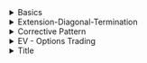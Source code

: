 
<details>
<summary>Basics</summary>
<br>

<img width="917" alt="image" src="https://user-images.githubusercontent.com/75510135/204421967-79fbed7d-1cb0-425d-8b51-cdc0078ac530.png">
<img width="991" alt="image" src="https://user-images.githubusercontent.com/75510135/204422361-a92122e1-f38a-4814-8598-375be5705003.png">
<img width="1036" alt="image" src="https://user-images.githubusercontent.com/75510135/204422854-814c96c8-8e6a-4dec-8a40-b8f470fa7487.png">
<img width="912" alt="image" src="https://user-images.githubusercontent.com/75510135/204423069-e175faf3-09bf-4e12-83c6-f085729b637e.png">
<img width="569" alt="image" src="https://user-images.githubusercontent.com/75510135/204424675-6acaa892-1926-4223-87e1-2240378a3e0c.png">
<img width="963" alt="image" src="https://user-images.githubusercontent.com/75510135/204425625-f4f7826f-fa77-4e7f-ab86-2e729fac7ebc.png">
<img width="591" alt="image" src="https://user-images.githubusercontent.com/75510135/204425860-87618105-423a-4234-b4b1-0a0837ec6a4f.png">

   - Guidelines
      1. if 3rd wave is longest then 1st n 5th wave might be same in terms of time and price
      2. if 2nd wave takes a sharp(correction) movement then 4th wave will be a complex and sideways shape
      3. A correction usually finds its lowest point in the area of 4th wave of the preceeding impulse wave of same degree

<img width="855" alt="image" src="https://user-images.githubusercontent.com/75510135/204441459-89f8ae91-c4b9-419b-af5a-d37e0cf4eba1.png">
     - eg for 2nd guideline
  <img width="916" alt="image" src="https://user-images.githubusercontent.com/75510135/204441604-5658dc41-b9c4-4498-9fe8-67497154ca14.png">
  - eg for 3rd guideline
  <img width="596" alt="image" src="https://user-images.githubusercontent.com/75510135/204442365-44fa52b6-f9a8-4b9d-8770-2f10b651dd61.png">
  <img width="855" alt="image" src="https://user-images.githubusercontent.com/75510135/204447632-95e254af-5b64-48bb-81bf-19fa8b7307d3.png">
  <img width="906" alt="image" src="https://user-images.githubusercontent.com/75510135/204449498-7192e184-7487-488f-961e-63882a4eb055.png">
    - correct labeling
  <img width="508" alt="image" src="https://user-images.githubusercontent.com/75510135/204451617-d3afbf21-ac0a-4f70-b39c-2f75177e142c.png">
  <img width="510" alt="image" src="https://user-images.githubusercontent.com/75510135/204452136-4825d5a8-847e-4091-a608-43dd5170fd17.png">
    - wave A,C , subdivide into 5 and B into 3
  <img width="444" alt="image" src="https://user-images.githubusercontent.com/75510135/204454918-416b1c95-271b-4397-904e-cbde9e7f5498.png">

   - downward trend , Corrective wave
  <img width="788" alt="image" src="https://user-images.githubusercontent.com/75510135/204456691-78a82c14-ab91-4ae3-bc96-4bc770d9a4bc.png">
  <img width="804" alt="image" src="https://user-images.githubusercontent.com/75510135/204459841-35d3fa2f-2ae8-49bc-b379-398eef0a55e8.png">
  <img width="822" alt="image" src="https://user-images.githubusercontent.com/75510135/204460146-e155b91b-7b36-45de-b705-0366ec76affd.png">
  <img width="827" alt="image" src="https://user-images.githubusercontent.com/75510135/204465210-6edd732c-ba05-4774-be38-b645034a2a2b.png">
  <img width="985" alt="image" src="https://user-images.githubusercontent.com/75510135/204465751-2795ea98-3874-4c47-bc88-2226d5691be4.png">
  <img width="678" alt="image" src="https://user-images.githubusercontent.com/75510135/204467244-09f98cb0-64f8-46e9-af41-5ba4d69e737e.png">
  - whatif counting is down wrong way
    1. if pattern is made wrong then EXIT the trade
  <img width="676" alt="image" src="https://user-images.githubusercontent.com/75510135/204468877-4f492c9d-c172-42c9-85ba-55721501717d.png">
  <img width="517" alt="image" src="https://user-images.githubusercontent.com/75510135/204469473-38108bc4-d0bb-4d6d-9bec-5bdbbed50131.png">
  <img width="688" alt="image" src="https://user-images.githubusercontent.com/75510135/204470068-0ada8019-880a-4586-bb63-a908bff0b711.png">
  
  - quiz , to count 
  <img width="798" alt="image" src="https://user-images.githubusercontent.com/75510135/204476439-3dc77490-3b33-431f-a246-f57b2f607c3e.png">
  
  
  
</details>


<details>
<summary>Extension-Diagonal-Termination</summary>
<br>

  <img width="556" alt="image" src="https://user-images.githubusercontent.com/75510135/204499973-134292be-bfc2-4dac-b236-222ec9168d3c.png">
  <img width="860" alt="image" src="https://user-images.githubusercontent.com/75510135/204500110-4e1310bd-87da-4724-bdf4-81c81f009f49.png">
  <img width="843" alt="image" src="https://user-images.githubusercontent.com/75510135/204500386-fa0fb7d7-d343-4b6a-bc6c-9b7d9726295f.png">
  <img width="691" alt="image" src="https://user-images.githubusercontent.com/75510135/204503411-fed351ae-5330-4038-b706-ae7e34c26798.png">
  <img width="427" alt="image" src="https://user-images.githubusercontent.com/75510135/204503518-aaa9bfac-5ca6-4711-809c-a5808d9b4b0c.png">
  - extension
  <img width="504" alt="image" src="https://user-images.githubusercontent.com/75510135/204504659-8ebfc392-17c7-4511-8132-30afa434c304.png">
  <img width="649" alt="image" src="https://user-images.githubusercontent.com/75510135/204504868-34daa748-f6e5-489d-a3ac-c0481c7a9dfe.png">
  - eg
  <img width="677" alt="image" src="https://user-images.githubusercontent.com/75510135/204508296-beea237c-2b45-4d2b-8e44-6845771dc4ec.png">
  <img width="693" alt="image" src="https://user-images.githubusercontent.com/75510135/204510665-2ff15023-4050-42b2-89d9-efa0133972d3.png">
  <img width="762" alt="image" src="https://user-images.githubusercontent.com/75510135/204511535-236ad10b-8bfe-4ee5-a0f2-ea8251b906cd.png">
  <img width="464" alt="image" src="https://user-images.githubusercontent.com/75510135/204511801-063334cc-ca44-487b-acc2-42895508acbb.png">

  <img width="628" alt="image" src="https://user-images.githubusercontent.com/75510135/204512303-133d1dd7-9b1c-4bad-a3bf-651c5ef0d251.png">
  <img width="887" alt="image" src="https://user-images.githubusercontent.com/75510135/204513469-7dd1bcf8-3ace-4e9d-86c3-eeef257bce98.png">
  <img width="873" alt="image" src="https://user-images.githubusercontent.com/75510135/204513619-69f36a8f-0e97-4da5-bd5f-58a93cf40b63.png">
  <img width="499" alt="image" src="https://user-images.githubusercontent.com/75510135/204513658-870bb851-e189-4ef9-b8b1-2913f5ca687a.png">
  <img width="628" alt="image" src="https://user-images.githubusercontent.com/75510135/204513727-fdb13a4f-d7de-4d08-b929-551e6bec0e51.png">
  <img width="944" alt="image" src="https://user-images.githubusercontent.com/75510135/204514030-ad3a09c4-edad-4da5-b44d-b8ed9982a1b1.png">
  <img width="639" alt="image" src="https://user-images.githubusercontent.com/75510135/204514245-6606fd3a-4545-44bd-b0e7-7e16a141f089.png">
  <img width="566" alt="image" src="https://user-images.githubusercontent.com/75510135/204514292-8d1a66e3-aaca-472e-a09e-138e6180240f.png">
  <img width="561" alt="image" src="https://user-images.githubusercontent.com/75510135/204514622-e5df67d3-2c31-4df8-99a3-f01c76b33719.png">
  <img width="891" alt="image" src="https://user-images.githubusercontent.com/75510135/204514818-15c94c25-eae0-4462-827b-58d5f88a11cf.png">
  - Type 2 Diagonal
  <img width="605" alt="image" src="https://user-images.githubusercontent.com/75510135/204515181-ea3f2aee-fda7-426b-97e4-fed059015c11.png">
  <img width="858" alt="image" src="https://user-images.githubusercontent.com/75510135/204515485-de7e1ee4-7465-4e1f-9fe3-d7b06d8f8ad5.png">
  <img width="674" alt="image" src="https://user-images.githubusercontent.com/75510135/204515531-5a99e9cd-b3ce-4f20-8caa-aa002dd51978.png">
  
</details>

<details>
<summary>Corrective Pattern</summary>
<br>

  <img width="410" alt="image" src="https://user-images.githubusercontent.com/75510135/204519413-fd27baf7-3bd4-4307-8bcc-b61a4540808d.png">
  <img width="608" alt="image" src="https://user-images.githubusercontent.com/75510135/204519912-3bc8f6c6-5393-4b82-a526-69d5a437ff4f.png">
  <img width="666" alt="image" src="https://user-images.githubusercontent.com/75510135/204520226-6956ab04-615d-4dc9-8a4f-94e71fec34ce.png">
  <img width="734" alt="image" src="https://user-images.githubusercontent.com/75510135/204520281-74fe0bb6-f8bd-403b-a45a-8af81e9074d6.png">
  <img width="697" alt="image" src="https://user-images.githubusercontent.com/75510135/204520390-c6085656-6acf-4b65-a62c-e82c97227519.png">
  <img width="641" alt="image" src="https://user-images.githubusercontent.com/75510135/204520473-3f7c6106-c8a9-4cd6-83aa-36f08dca153d.png">
  <img width="733" alt="image" src="https://user-images.githubusercontent.com/75510135/204520636-6461dd31-1bd1-46da-90d3-4d119cff2044.png">
  <img width="528" alt="image" src="https://user-images.githubusercontent.com/75510135/204522636-5d78f178-0fbd-4e56-a88c-ffb41df98804.png">

  <img width="597" alt="image" src="https://user-images.githubusercontent.com/75510135/204523123-86fac20a-0f1b-4b62-89a7-057664365943.png">

  <img width="777" alt="image" src="https://user-images.githubusercontent.com/75510135/204523333-0d0d10b3-ece2-4332-bd79-77fea86a99d3.png">
  - Flat
  <img width="620" alt="image" src="https://user-images.githubusercontent.com/75510135/204523601-8e460984-c137-43a6-895c-2888fe4914b4.png">
  <img width="634" alt="image" src="https://user-images.githubusercontent.com/75510135/204523967-5806cb1d-4b50-4ae1-b77e-791236818b79.png">
  <img width="683" alt="image" src="https://user-images.githubusercontent.com/75510135/204524188-eff4f297-1aa6-44d9-b44e-9f5b5f3141fb.png">
  - expanded flat
  <img width="589" alt="image" src="https://user-images.githubusercontent.com/75510135/204524573-d4e7c6ed-2591-40f0-b657-fa5b4e164ec9.png">
  <img width="748" alt="image" src="https://user-images.githubusercontent.com/75510135/204528774-967cef3e-bcde-4541-946f-1cb68a30eb0b.png">
  <img width="821" alt="image" src="https://user-images.githubusercontent.com/75510135/204529476-eac985d4-a710-4cc2-b75c-b521f3d5a33e.png">

  - Triangles
  <img width="686" alt="image" src="https://user-images.githubusercontent.com/75510135/204532636-0fc891a6-f0cd-4ce4-a601-2c04fb77e188.png">
  <img width="603" alt="image" src="https://user-images.githubusercontent.com/75510135/204533875-135182b2-c44c-45c3-a7d7-614f89d967a2.png">
  <img width="474" alt="image" src="https://user-images.githubusercontent.com/75510135/204534060-838e14f0-2dfb-4ebe-8094-7634bbb2bb1b.png">
  <img width="355" alt="image" src="https://user-images.githubusercontent.com/75510135/204534699-0d399d82-78ab-4dd4-8af5-cc80ecb68ecc.png">
  
  
    
  
</details>


<details>
<summary>EV - Options Trading</summary>
<br>

   - Price movement ( Trend )
   - Timing the entry ( when others are terribly selling vice versa)
   - Time length of the move  
   - Momentum of the move
   - Psychology
   - set only 1/3rd of the money into Options
   - buy in lots , 1/3rd of 1/3rd money
   - ONLY BUY DEEP in the MONEY( Internisic value)
   - Cut losses short , Let Profit run
   - Use your own method
   
   
   <img width="660" alt="image" src="https://user-images.githubusercontent.com/75510135/204560516-aa5cc7b1-20a5-46f4-9da5-eaca4882f06f.png">
   
  
</details>

<details>
<summary>Title</summary>
<br>


  
</details>
